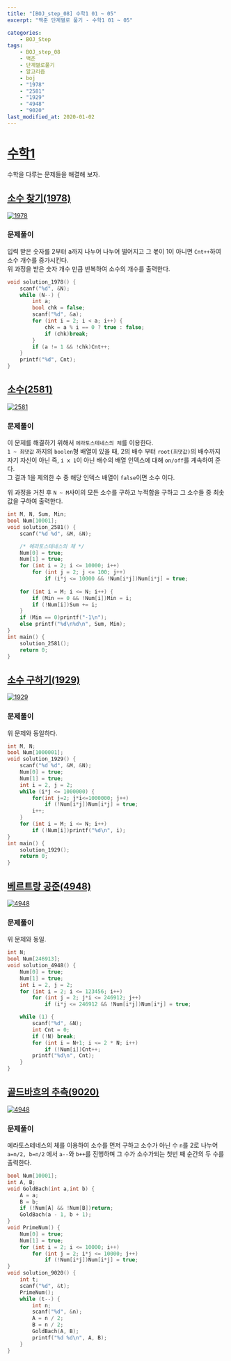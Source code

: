 ```yaml
---
title: "[BOJ_step_08] 수학1 01 ~ 05"
excerpt: "백준 단계별로 풀기 - 수학1 01 ~ 05"

categories:
    - BOJ_Step
tags:
    - BOJ_step_08
    - 백준
    - 단계별로풀기
    - 알고리즘
    - boj
    - "1978"  
    - "2581"  
    - "1929"  
	- "4948"
	- "9020"	  
last_modified_at: 2020-01-02
--- 
```

  
# [수학1](https://www.acmicpc.net/step/10)  
수학을 다루는 문제들을 해결해 보자.  
  
## [소수 찾기(1978)](https://www.acmicpc.net/problem/1978)  
  
[![1978](/assets/BOJ-step/2020-01-02-BOJstep-08-01-img01.jpg)](/assets/BOJ-step/2020-01-02-BOJstep-08-01-img01.jpg)  
  
### 문제풀이  
입력 받은 숫자를 2부터 a까지 나누어 나누어 떨어지고 그 몫이 1이 아니면 `Cnt++`하여 소수 개수를 증가시킨다.  
위 과정을 받은 숫자 개수 만큼 반복하여 소수의 개수를 출력한다.   

```cpp  
void solution_1978() {
    scanf("%d", &N);
	while (N--) {
		int a;
		bool chk = false;
		scanf("%d", &a);
		for (int i = 2; i < a; i++) {
			chk = a % i == 0 ? true : false;
			if (chk)break;
		}
		if (a != 1 && !chk)Cnt++;
	}
	printf("%d", Cnt);
}
```  
  

## [소수(2581)](https://www.acmicpc.net/problem/2581)  
  
[![2581](/assets/BOJ-step/2020-01-02-BOJstep-08-01-img02.jpg)](/assets/BOJ-step/2020-01-02-BOJstep-08-01-img02.jpg)  
  
### 문제풀이  
이 문제를 해결하기 위해서 `에라토스테네스의 체`를 이용한다.   
`1 ~ 최댓값` 까지의 `boolen`형 배열이 있을 때, 2의 배수 부터 `root(최댓값)`의 배수까지 자기 자신이 아닌 즉, `i x 1`이 아닌 배수의 배열 인덱스에 대해 `on/off`를 계속하여 준다.  
그 결과 1을 제외한 수 중 해당 인덱스 배열이 `false`이면 소수 이다.  
  
위 과정을 거친 후 `N ~ M`사이의 모든 소수를 구하고 누적합을 구하고 그 소수들 중 최솟값을 구하여 출력한다.  
  
  
```cpp  
int M, N, Sum, Min;
bool Num[10001];
void solution_2581() {
	scanf("%d %d", &M, &N);

	/* 에라토스테네스의 채 */
	Num[0] = true;
	Num[1] = true;
	for (int i = 2; i <= 10000; i++)
		for (int j = 2; j <= 100; j++)
			if (i*j <= 10000 && !Num[i*j])Num[i*j] = true;
	
	for (int i = M; i <= N; i++) {
		if (Min == 0 && !Num[i])Min = i;
		if (!Num[i])Sum += i;
	}
	if (Min == 0)printf("-1\n");
	else printf("%d\n%d\n", Sum, Min);
}
int main() {
	solution_2581();
	return 0;
}
```  
  
## [소수 구하기(1929)](https://www.acmicpc.net/problem/1929)  
  
[![1929](/assets/BOJ-step/2020-01-02-BOJstep-08-01-img03.jpg)](/assets/BOJ-step/2020-01-02-BOJstep-08-01-img03.jpg)  
  
### 문제풀이  
위 문제와 동일하다.   
  
```cpp  
int M, N;
bool Num[1000001];
void solution_1929() {
	scanf("%d %d", &M, &N);
	Num[0] = true;
	Num[1] = true;
	int i = 2, j = 2;
	while (i*j <= 1000000) {
		for(int j=2; j*i<=1000000; j++)
			if (!Num[i*j])Num[i*j] = true;
		i++;
	}
	for (int i = M; i <= N; i++)
		if (!Num[i])printf("%d\n", i);
}
int main() {
	solution_1929();
	return 0;
}
```  
  
## [베르트랑 공준(4948)](https://www.acmicpc.net/problem/4948)  
  
[![4948](/assets/BOJ-step/2020-01-02-BOJstep-08-01-img04.jpg)](/assets/BOJ-step/2020-01-02-BOJstep-08-01-img04.jpg)  
  
### 문제풀이  
위 문제와 동일.  
  
```cpp  
int N;
bool Num[246913];
void solution_4948() {
	Num[0] = true;
	Num[1] = true;
	int i = 2, j = 2;
	for (int i = 2; i <= 123456; i++)
		for (int j = 2; j*i <= 246912; j++)
			if (i*j <= 246912 && !Num[i*j])Num[i*j] = true;

	while (1) {
		scanf("%d", &N);
		int Cnt = 0;
		if (!N) break;
		for (int i = N+1; i <= 2 * N; i++)
			if (!Num[i])Cnt++;
		printf("%d\n", Cnt);
	}
}
```  
  
## [골드바흐의 추측(9020)](https://www.acmicpc.net/problem/9020)  
  
[![4948](/assets/BOJ-step/2020-01-02-BOJstep-08-01-img05.jpg)](/assets/BOJ-step/2020-01-02-BOJstep-08-01-img05.jpg)  
  
### 문제풀이  
에라토스테네스의 체를 이용하여 소수를 먼저 구하고 소수가 아닌 수 `n`를 2로 나누어 `a=n/2, b=n/2` 에서 `a--`와 `b++`를 진행하며 그 수가 소수가되는 첫번 째 순간의 두 수를 출력한다.  
    
```cpp  
bool Num[10001];
int A, B;
void GoldBach(int a,int b) {
	A = a;
	B = b;
	if (!Num[A] && !Num[B])return;
	GoldBach(a - 1, b + 1);
}
void PrimeNum() {
	Num[0] = true;
	Num[1] = true;
	for (int i = 2; i <= 10000; i++)
		for (int j = 2; i*j <= 10000; j++)
			if (!Num[i*j])Num[i*j] = true;
}
void solution_9020() {
	int t;
	scanf("%d", &t);
	PrimeNum();
	while (t--) {
		int n;
		scanf("%d", &n);
		A = n / 2;
		B = n / 2;
		GoldBach(A, B);
		printf("%d %d\n", A, B);
	}
}
```  

   

